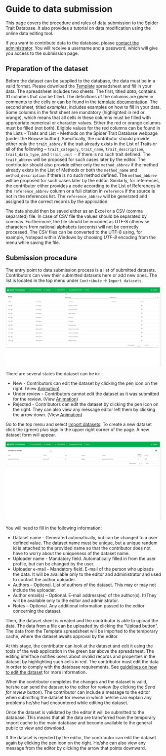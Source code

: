 
# Guide to data submission

This page covers the procedure and rules of data submission to the Spider Trait Database. It also provides a tutorial on data modification using the online data editing tool.

If you want to contribute data to the database, please [contact the administrator](mailto:spidertraits@group.muni.cz?subject=Spider%20Traits%3A%20Request%20for%20Access&body=Hello%2C%20I%20would%20like%20to%20request%20the%20access%20for%20the%20Spider%20Traits%20Database%20access.%0D%0A%0D%0A---%20Please%20provide%20more%20detail%20about%20your%20request%20(e.g.%20information%20about%20the%20data%20you%20want%20to%20upload)%3A%20---). You will receive a username and a password, which will give you access to the submission page.

## Preparation of the dataset

Before the dataset can be supplied to the database, the data must be in a valid format. Please download the [Template](https://github.com/oookoook/spider-trait-database/raw/master/docs/template.xlsx) spreadsheet and fill in your data. The spreadsheet includes two sheets. The first, titled *data*, contains 31 columns that can be filled. The definitions of the columns are given in comments to the cells or can be found in the [template documentation](template.md). The second sheet, titled *examples*, includes examples on how to fill in your data. Some columns in the first sheet are mandatory (highlighted in red or orange), which means that all cells in these columns must be filled with appropriate numerical or character values. Either the red or orange columns must be filled (not both). Eligible values for the red columns can be found in the Lists - Traits and List - Methods on the Spider Trait Database webpage (under the Browse button). Specifically, the contributor should provide either only the `trait_abbrev` if the trait already exists in the List of Traits or all of the following – `trait_category`, `trait_name`, `trait_description`, `trait_data_type`, and `trait_unit –` if there is no such trait defined. The `trait_abbrev` will be proposed for such cases later by the editor. The contributor should also provide either only the `method_abbrev` if the method already exists in the List of Methods or both the `method_name` and `method_description` if there is no such method defined. The `method_abbrev` will be proposed for such cases later by the editor. Similarly, for references, the contributor either provides a code according to the List of References in the `reference_abbrev` column or a full citation in `reference` if the source is not in the references list. The `reference_abbrev` will be generated and assigned to the correct records by the application.

The data should then be saved either as an Excel or a CSV (comma separated) file. In case of CSV file the values should be separated by commas. Furthermore, the file should be encoded as UTF-8 otherwise characters from national alphabets (accents) will not be correctly processed. The CSV files can be converted to the UTF-8 using, for example, Notepad within Windows by choosing _UTF-8_ encoding from the menu while saving the file.

## Submission procedure

The entry point to data submission process is a list of submitted datasets. Contributors can view their submitted datasets here or add new ones. The list is located in the top menu under `Contribute` -> `Import datasets`.

![Import datasets](img/import-datasets.gif)

There are several states the dataset can be in:

+ New - Contributors can edit the dataset by clicking the pen icon on the right. (View [Animation](https://github.com/oookoook/spider-trait-database/raw/master/docs/img/new-dataset.gif))
+ Under review - Contributors cannot edit the dataset as it was submitted for the review. (View [Animation](https://github.com/oookoook/spider-trait-database/raw/master/docs/img/reviewed-dataset.png))
+ Rejected - Contributors can edit the dataset by clicking the pen icon on the right. They can also view any message editor left them by clicking the arrow down. (View [Animation](https://github.com/oookoook/spider-trait-database/raw/master/docs/img/rejected-dataset.gif))

Go to the top menu and select [Import datasets](/import). To create a new dataset click the (green) plus sign in the upper right corner of the
page. A new dataset form will appear.

![Create dataset](img/create-dataset.gif)

You will need to fill in the following information:

+ Dataset name - Generated automatically, but can be changed to a user defined value. The dataset name must be unique, but a unique random id is attached to the provided name so that the contributor does not have to worry about the uniqueness of the dataset name.
+ Uploader name - Mandatory field. Automatically filled in from the user profile, but can be changed by the user.
+ Uploader e-mail - Mandatory field. E-mail of the person who uploads the data. It will be available only to the editor and administrator and used to contact the author uploader.
+ Authors – Optional. List of authors of the dataset. This may or may not include the uploader.
+ Author email(s) – Optional. E-mail address(es) of the author(s). It/They will be available only to the editor and administrator.
+ Notes – Optional. Any additional information passed to the editor concerning the dataset.

Then, the dataset sheet is created and the contributor is able to upload the data. The data from a file can be uploaded by clicking the "Upload button". The data from the Template spreadsheet will be imported to the temporary cache, where the dataset awaits approval by the editor.

At this stage, the contributor can look at the dataset and edit it using the tools of the web application in the green bar above the spreadsheet. The editing interface notifies users about invalid records and properties in the dataset by highlighting such cells in red. The contributor must edit the data in order to comply with the database requirements. See [guidelines on how to edit the dataset](editor-howto.md) for more information.

When the contributor completes the changes and the dataset is valid, he/she can send the dataset to the editor for review (by clicking the *Send for review* button). The contributor can include a message to the editor when submitting the dataset for review in which he/she can explain any problems he/she had encountered while editing the dataset.

Once the dataset is validated by the editor it will be submitted to the database. This means that all the data are transferred from the temporary import cache to the main database and become available to the general public to view and download.

If the dataset is rejected by the editor, the contributor can edit the dataset again by clicking the pen icon on the right. He/she can also view any message from the editor by clicking the arrow that points downward.
